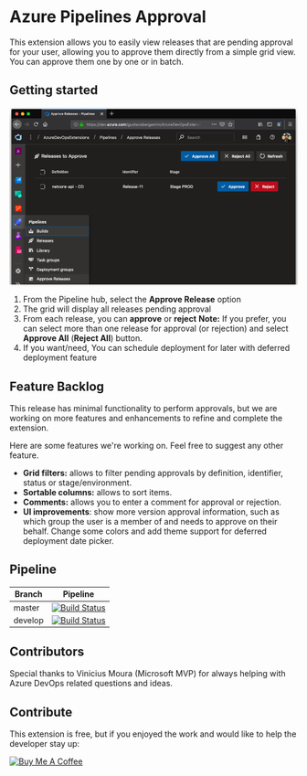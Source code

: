 # Azure Pipelines Approval

This extension allows you to easily view releases that are pending approval for your user, allowing you to approve them directly from a simple grid view. You can approve them one by one or in batch.


## Getting started

![Extension home screen](img/extension-home-screenshot.png)

1. From the Pipeline hub, select the **Approve Release** option
2. The grid will display all releases pending approval
3. From each release, you can **approve** or **reject**
   **Note:** If you prefer, you can select more than one release for approval (or rejection) and select **Approve All** (**Reject All**) button.
4. If you want/need, You can schedule deployment for later with deferred deployment feature

## Feature Backlog

This release has minimal functionality to perform approvals, but we are working on more features and enhancements to refine and complete the extension.

Here are some features we're working on. Feel free to suggest any other feature.

* **Grid filters:** allows to filter pending approvals by definition, identifier, status or stage/environment.
* **Sortable columns:** allows to sort items.
* **Comments:** allows you to enter a comment for approval or rejection.
* **UI improvements**: show more version approval information, such as which group the user is a member of and needs to approve on their behalf. Change some colors and add theme support for deferred deployment date picker.


## Pipeline

| Branch  | Pipeline                                                                                                                                                                                                                                                                                        |
| ------- | ----------------------------------------------------------------------------------------------------------------------------------------------------------------------------------------------------------------------------------------------------------------------------------------------- |
| master  | [![Build Status](https://dev.azure.com/gustavobergamim/AzureDevOpsExtensions/_apis/build/status/pipeline-approval/gustavobergamim.azdevops-pipeline-approval?branchName=master) ](https://dev.azure.com/gustavobergamim/AzureDevOpsExtensions/_build/latest?definitionId=20&branchName=master)  |
| develop | [![Build Status](https://dev.azure.com/gustavobergamim/AzureDevOpsExtensions/_apis/build/status/pipeline-approval/gustavobergamim.azdevops-pipeline-approval?branchName=master) ](https://dev.azure.com/gustavobergamim/AzureDevOpsExtensions/_build/latest?definitionId=20&branchName=develop) |


## Contributors

Special thanks to Vinicius Moura (Microsoft MVP) for always helping with Azure DevOps related questions and ideas.


## Contribute

This extension is free, but if you enjoyed the work and would like to help the developer stay up:

<a href="https://www.buymeacoffee.com/uRKtsLn" target="_blank"><img src="https://bmc-cdn.nyc3.digitaloceanspaces.com/BMC-button-images/custom_images/black_img.png" alt="Buy Me A Coffee" style="height: auto !important;width: auto !important;" ></a>
